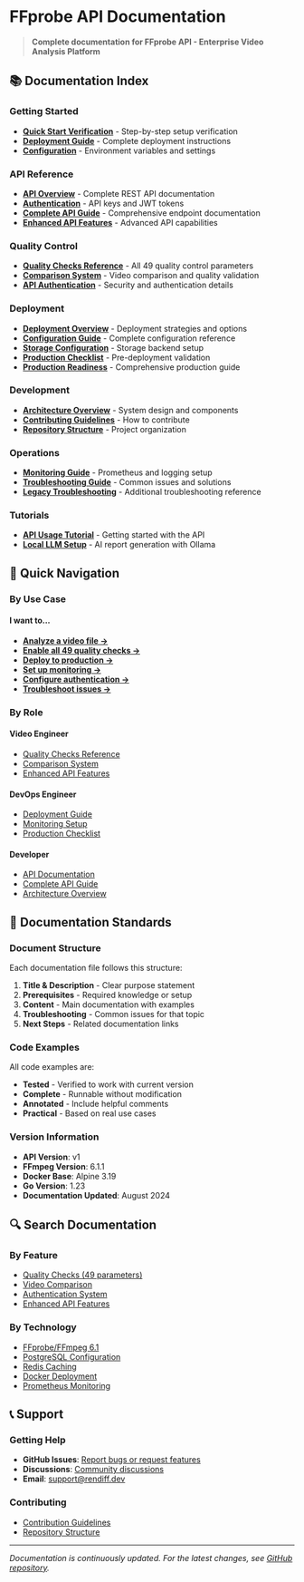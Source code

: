 # FFprobe API Documentation

> **Complete documentation for FFprobe API - Enterprise Video Analysis Platform**

## 📚 Documentation Index

### Getting Started
- **[Quick Start Verification](QUICK_START_VERIFICATION.md)** - Step-by-step setup verification
- **[Deployment Guide](deployment/README.md)** - Complete deployment instructions
- **[Configuration](deployment/configuration.md)** - Environment variables and settings

### API Reference
- **[API Overview](api/README.md)** - Complete REST API documentation
- **[Authentication](api/authentication.md)** - API keys and JWT tokens
- **[Complete API Guide](api/complete-api-guide.md)** - Comprehensive endpoint documentation
- **[Enhanced API Features](api/enhanced_api.md)** - Advanced API capabilities

### Quality Control
- **[Quality Checks Reference](QUALITY_CHECKS.md)** - All 49 quality control parameters
- **[Comparison System](COMPARISON_SYSTEM.md)** - Video comparison and quality validation
- **[API Authentication](API_AUTHENTICATION.md)** - Security and authentication details

### Deployment
- **[Deployment Overview](deployment/README.md)** - Deployment strategies and options
- **[Configuration Guide](deployment/configuration.md)** - Complete configuration reference
- **[Storage Configuration](deployment/storage-configuration.md)** - Storage backend setup
- **[Production Checklist](deployment/production-checklist.md)** - Pre-deployment validation
- **[Production Readiness](deployment/PRODUCTION_READINESS_CHECKLIST.md)** - Comprehensive production guide

### Development
- **[Architecture Overview](development/architecture.md)** - System design and components
- **[Contributing Guidelines](../CONTRIBUTING.md)** - How to contribute
- **[Repository Structure](../REPOSITORY_STRUCTURE.md)** - Project organization

### Operations
- **[Monitoring Guide](operations/monitoring.md)** - Prometheus and logging setup
- **[Troubleshooting Guide](operations/troubleshooting.md)** - Common issues and solutions
- **[Legacy Troubleshooting](TROUBLESHOOTING.md)** - Additional troubleshooting reference

### Tutorials
- **[API Usage Tutorial](tutorials/api_usage.md)** - Getting started with the API
- **[Local LLM Setup](tutorials/local-llm-setup.md)** - AI report generation with Ollama

## 🚀 Quick Navigation

### By Use Case

#### I want to...
- **[Analyze a video file →](api/README.md#post-apiv1probefile)**
- **[Enable all 49 quality checks →](QUALITY_CHECKS.md)**
- **[Deploy to production →](deployment/README.md)**
- **[Set up monitoring →](operations/monitoring.md)**
- **[Configure authentication →](api/authentication.md)**
- **[Troubleshoot issues →](operations/troubleshooting.md)**

### By Role

#### Video Engineer
- [Quality Checks Reference](QUALITY_CHECKS.md)
- [Comparison System](COMPARISON_SYSTEM.md)
- [Enhanced API Features](api/enhanced_api.md)

#### DevOps Engineer
- [Deployment Guide](deployment/README.md)
- [Monitoring Setup](operations/monitoring.md)
- [Production Checklist](deployment/production-checklist.md)

#### Developer
- [API Documentation](api/README.md)
- [Complete API Guide](api/complete-api-guide.md)
- [Architecture Overview](development/architecture.md)

## 📖 Documentation Standards

### Document Structure
Each documentation file follows this structure:
1. **Title & Description** - Clear purpose statement
2. **Prerequisites** - Required knowledge or setup
3. **Content** - Main documentation with examples
4. **Troubleshooting** - Common issues for that topic
5. **Next Steps** - Related documentation links

### Code Examples
All code examples are:
- **Tested** - Verified to work with current version
- **Complete** - Runnable without modification
- **Annotated** - Include helpful comments
- **Practical** - Based on real use cases

### Version Information
- **API Version**: v1
- **FFmpeg Version**: 6.1.1
- **Docker Base**: Alpine 3.19
- **Go Version**: 1.23
- **Documentation Updated**: August 2024

## 🔍 Search Documentation

### By Feature
- [Quality Checks (49 parameters)](QUALITY_CHECKS.md)
- [Video Comparison](COMPARISON_SYSTEM.md)
- [Authentication System](API_AUTHENTICATION.md)
- [Enhanced API Features](api/enhanced_api.md)

### By Technology
- [FFprobe/FFmpeg 6.1](QUALITY_CHECKS.md)
- [PostgreSQL Configuration](deployment/configuration.md#database-configuration)
- [Redis Caching](deployment/configuration.md#redis-configuration)
- [Docker Deployment](deployment/README.md#docker-compose-recommended)
- [Prometheus Monitoring](operations/monitoring.md#prometheus-metrics)

## 📞 Support

### Getting Help
- **GitHub Issues**: [Report bugs or request features](https://github.com/rendiffdev/ffprobe-api/issues)
- **Discussions**: [Community discussions](https://github.com/rendiffdev/ffprobe-api/discussions)
- **Email**: [support@rendiff.dev](mailto:support@rendiff.dev)

### Contributing
- [Contribution Guidelines](../CONTRIBUTING.md)
- [Repository Structure](../REPOSITORY_STRUCTURE.md)

---

*Documentation is continuously updated. For the latest changes, see [GitHub repository](https://github.com/rendiffdev/ffprobe-api).*